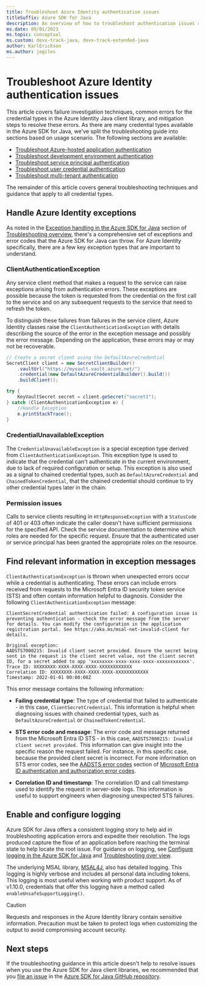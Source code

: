 ```yaml
---
title: Troubleshoot Azure Identity authentication issues
titleSuffix: Azure SDK for Java
description: An overview of how to troubleshoot authentication issues related to using the Azure SDK for Java
ms.date: 09/01/2023
ms.topic: conceptual
ms.custom: devx-track-java, devx-track-extended-java
author: KarlErickson
ms.author: jogiles
---
```


# Troubleshoot Azure Identity authentication issues

This article covers failure investigation techniques, common errors for the credential types in the Azure Identity Java client library, and mitigation steps to resolve these errors. As there are many credential types available in the Azure SDK for Java, we've split the troubleshooting guide into sections based on usage scenario. The following sections are available:

* [Troubleshoot Azure-hosted application authentication](troubleshooting-authentication-azure-hosted.md)
* [Troubleshoot development environment authentication](troubleshooting-authentication-dev-env.md)
* [Troubleshoot service principal authentication](troubleshooting-authentication-service-principal.md)
* [Troubleshoot user credential authentication](troubleshooting-authentication-user-credential.md)
* [Troubleshoot multi-tenant authentication](troubleshooting-authentication-multi-tenant.md)

The remainder of this article covers general troubleshooting techniques and guidance that apply to all credential types.

## Handle Azure Identity exceptions

As noted in the [Exception handling in the Azure SDK for Java](troubleshooting-overview.md#exception-handling-in-the-azure-sdk-for-java) section of [Troubleshooting overview](troubleshooting-overview.md), there's a comprehensive set of exceptions and error codes that the Azure SDK for Java can throw. For Azure Identity specifically, there are a few key exception types that are important to understand.

### ClientAuthenticationException

Any service client method that makes a request to the service can raise exceptions arising from authentication errors. These exceptions are possible because the token is requested from the credential on the first call to the service and on any subsequent requests to the service that need to refresh the token.

To distinguish these failures from failures in the service client, Azure Identity classes raise the `ClientAuthenticationException` with details describing the source of the error in the exception message and possibly the error message. Depending on the application, these errors may or may not be recoverable.

```java
// Create a secret client using the DefaultAzureCredential
SecretClient client = new SecretClientBuilder()
    .vaultUrl("https://myvault.vault.azure.net/")
    .credential(new DefaultAzureCredentialBuilder().build())
    .buildClient();

try {
    KeyVaultSecret secret = client.geSecret("secret1");
} catch (ClientAuthenticationException e) {
    //Handle Exception
    e.printStackTrace();
}
```

### CredentialUnavailableException

The `CredentialUnavailableException` is a special exception type derived from `ClientAuthenticationException`. This exception type is used to indicate that the credential can't authenticate in the current environment, due to lack of required configuration or setup. This exception is also used as a signal to chained credential types, such as `DefaultAzureCredential` and `ChainedTokenCredential`, that the chained credential should continue to try other credential types later in the chain.

### Permission issues

Calls to service clients resulting in `HttpResponseException` with a `StatusCode` of 401 or 403 often indicate the caller doesn't have sufficient permissions for the specified API. Check the service documentation to determine which roles are needed for the specific request. Ensure that the authenticated user or service principal has been granted the appropriate roles on the resource.

## Find relevant information in exception messages

`ClientAuthenticationException` is thrown when unexpected errors occur while a credential is authenticating. These errors can include errors received from requests to the Microsoft Entra ID security token service (STS) and often contain information helpful to diagnosis. Consider the following `ClientAuthenticationException` message:

```output
ClientSecretCredential authentication failed: A configuration issue is preventing authentication - check the error message from the server for details. You can modify the configuration in the application registration portal. See https://aka.ms/msal-net-invalid-client for details.

Original exception:
AADSTS7000215: Invalid client secret provided. Ensure the secret being sent in the request is the client secret value, not the client secret ID, for a secret added to app 'xxxxxxxx-xxxx-xxxx-xxxx-xxxxxxxxxxxx'.
Trace ID: XXXXXXXX-XXXX-XXXX-XXXX-XXXXXXXXXXXX
Correlation ID: XXXXXXXX-XXXX-XXXX-XXXX-XXXXXXXXXXXX
Timestamp: 2022-01-01 00:00:00Z
```

This error message contains the following information:

* **Failing credential type**: The type of credential that failed to authenticate - in this case, `ClientSecretCredential`. This information is helpful when diagnosing issues with chained credential types, such as `DefaultAzureCredential` or `ChainedTokenCredential`.

* **STS error code and message**: The error code and message returned from the Microsoft Entra ID STS - in this case, `AADSTS7000215: Invalid client secret provided.` This information can give insight into the specific reason the request failed. For instance, in this specific case, because the provided client secret is incorrect. For more information on STS error codes, see the [AADSTS error codes](/azure/active-directory/develop/reference-aadsts-error-codes#aadsts-error-codes) section of [Microsoft Entra ID authentication and authorization error codes](/azure/active-directory/develop/reference-aadsts-error-codes).

* **Correlation ID and timestamp**: The correlation ID and call timestamp used to identify the request in server-side logs. This information is useful to support engineers when diagnosing unexpected STS failures.

## Enable and configure logging

Azure SDK for Java offers a consistent logging story to help aid in troubleshooting application errors and expedite their resolution. The logs produced capture the flow of an application before reaching the terminal state to help locate the root issue. For guidance on logging, see [Configure logging in the Azure SDK for Java](logging-overview.md) and [Troubleshooting over view](troubleshooting-overview.md).

The underlying MSAL library, [MSAL4J](https://github.com/AzureAD/microsoft-authentication-library-for-java), also has detailed logging. This logging is highly verbose and includes all personal data including tokens. This logging is most useful when working with product support. As of v1.10.0, credentials that offer this logging have a method called `enableUnsafeSupportLogging()`.

> [!CAUTION]
> Requests and responses in the Azure Identity library contain sensitive information. Precaution must be taken to protect logs when customizing the output to avoid compromising account security.

## Next steps

If the troubleshooting guidance in this article doesn't help to resolve issues when you use the Azure SDK for Java client libraries, we recommended that you [file an issue](https://github.com/Azure/azure-sdk-for-java/issues/new/choose) in the [Azure SDK for Java GitHub repository](https://github.com/Azure/azure-sdk-for-java).

